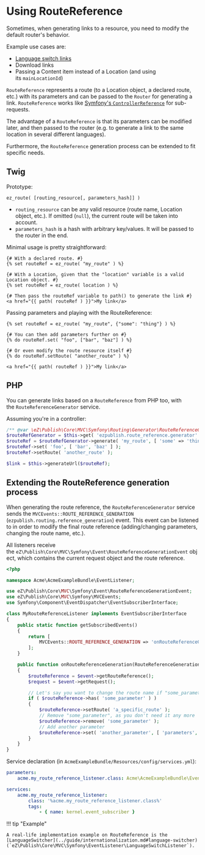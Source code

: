 # Using RouteReference

Sometimes, when generating links to a resource, you need to modify the default router's behavior.

Example use cases are:

- [Language switch links](../guide/internationalization.md#language-switcher)
- Download links
- Passing a Content item instead of a Location (and using its `mainLocationId`)

`RouteReference` represents a route (to a Location object, a declared route, etc.) with its parameters
and can be passed to the `Router` for generating a link.
`RouteReference` works like [Symfony's `ControllerReference`](http://api.symfony.com/2.3/Symfony/Component/HttpKernel/Controller/ControllerReference.html) for sub-requests.

The advantage of a `RouteReference` is that its parameters can be modified later,
and then passed to the router (e.g. to generate a link to the same location in several different languages).

Furthermore, the `RouteReference` generation process can be extended to fit specific needs.

## Twig

Prototype:

``` html+twig
ez_route( [routing_resource[, parameters_hash]] )
```

- `routing_resource` can be any valid resource (route name, Location object, etc.).
If omitted (`null`), the current route will be taken into account.
- `parameters_hash` is a hash with arbitrary key/values. It will be passed to the router in the end.

Minimal usage is pretty straightforward:

``` html+twig
{# With a declared route. #}
{% set routeRef = ez_route( "my_route" ) %}

{# With a Location, given that the "location" variable is a valid Location object. #}
{% set routeRef = ez_route( location ) %}

{# Then pass the routeRef variable to path() to generate the link #}
<a href="{{ path( routeRef ) }}">My link</a>
```

Passing parameters and playing with the RouteReference:

``` html+twig
{% set routeRef = ez_route( "my_route", {"some": "thing"} ) %}

{# You can then add parameters further on #}
{% do routeRef.set( "foo", ["bar", "baz"] ) %}

{# Or even modify the route resource itself #}
{% do routeRef.setRoute( "another_route" ) %}

<a href="{{ path( routeRef ) }}">My link</a>
```

## PHP

You can generate links based on a `RouteReference` from PHP too, with the `RouteReferenceGenerator` service.

Assuming you're in a controller:

``` php
/** @var \eZ\Publish\Core\MVC\Symfony\Routing\Generator\RouteReferenceGeneratorInterface $routeRefGenerator */
$routeRefGenerator = $this->get( 'ezpublish.route_reference.generator' );
$routeRef = $routeRefGenerator->generate( 'my_route', [ 'some' => 'thing' ]);
$routeRef->set( 'foo', [ 'bar', 'baz' ] );
$routeRef->setRoute( 'another_route' );

$link = $this->generateUrl($routeRef);
```

## Extending the RouteReference generation process

When generating the route reference, the `RouteReferenceGenerator` service sends the `MVCEvents::ROUTE_REFERENCE_GENERATION` (`ezpublish.routing.reference_generation`) event.
This event can be listened to in order to modify the final route reference
(adding/changing parameters, changing the route name, etc.).

All listeners receive the `eZ\Publish\Core\MVC\Symfony\Event\RouteReferenceGenerationEvent` object,
which contains the current request object and the route reference.

``` php
<?php

namespace Acme\AcmeExampleBundle\EventListener;

use eZ\Publish\Core\MVC\Symfony\Event\RouteReferenceGenerationEvent;
use eZ\Publish\Core\MVC\Symfony\MVCEvents;
use Symfony\Component\EventDispatcher\EventSubscriberInterface;

class MyRouteReferenceListener implements EventSubscriberInterface
{
    public static function getSubscribedEvents()
    {
        return [
            MVCEvents::ROUTE_REFERENCE_GENERATION => 'onRouteReferenceGeneration'
        ];
    }

    public function onRouteReferenceGeneration(RouteReferenceGenerationEvent $event)
    {
        $routeReference = $event->getRouteReference();
        $request = $event->getRequest();

        // Let's say you want to change the route name if "some_parameter" param is present
        if ( $routeReference->has( 'some_parameter' ) )
        {
            $routeReference->setRoute( 'a_specific_route' );
            // Remove "some_parameter", as you don't need it any more
            $routeReference->remove( 'some_parameter' );
            // Add another parameter
            $routeReference->set( 'another_parameter', [ 'parameters', 'are', 'fun' ] );
        }
    }
}
```

Service declaration (in `AcmeExampleBundle/Resources/config/services.yml`):

``` yaml
parameters:
    acme.my_route_reference_listener.class: Acme\AcmeExampleBundle\EventListener\MyRouteReferenceListener

services:
    acme.my_route_reference_listener:
        class: '%acme.my_route_reference_listener.class%'
        tags:
            - { name: kernel.event_subscriber }
```

!!! tip "Example"

    A real-life implementation example on RouteReference is the [LanguageSwitcher](../guide/internationalization.md#language-switcher) (`eZ\Publish\Core\MVC\Symfony\EventListener\LanguageSwitchListener`).
